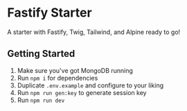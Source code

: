 # Fastify Starter

A starter with Fastify, Twig, Tailwind, and Alpine ready to go!

## Getting Started

1. Make sure you've got MongoDB running
2. Run `npm i` for dependencies
3. Duplicate `.env.example` and configure to your liking
4. Run `npm run gen:key` to generate session key
5. Run `npm run dev`
